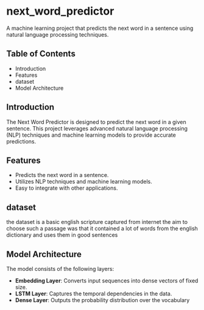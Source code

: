 # next_word_predictor 


A machine learning project that predicts the next word in a sentence using natural language processing techniques.

## Table of Contents
- Introduction
- Features
- dataset
- Model Architecture

## Introduction
The Next Word Predictor is designed to predict the next word in a given sentence. This project leverages advanced natural language processing (NLP) techniques and machine learning models to provide accurate predictions.

## Features
- Predicts the next word in a sentence.
- Utilizes NLP techniques and machine learning models.
- Easy to integrate with other applications.

## dataset 
the dataset is a basic english scripture captured from internet the aim to choose such a passage was that it contained a lot of words from the english dictionary and uses them in good sentences


## Model Architecture
The model consists of the following layers:
- **Embedding Layer**: Converts input sequences into dense vectors of fixed size.
- **LSTM Layer**: Captures the temporal dependencies in the data.
- **Dense Layer**: Outputs the probability distribution over the vocabulary

